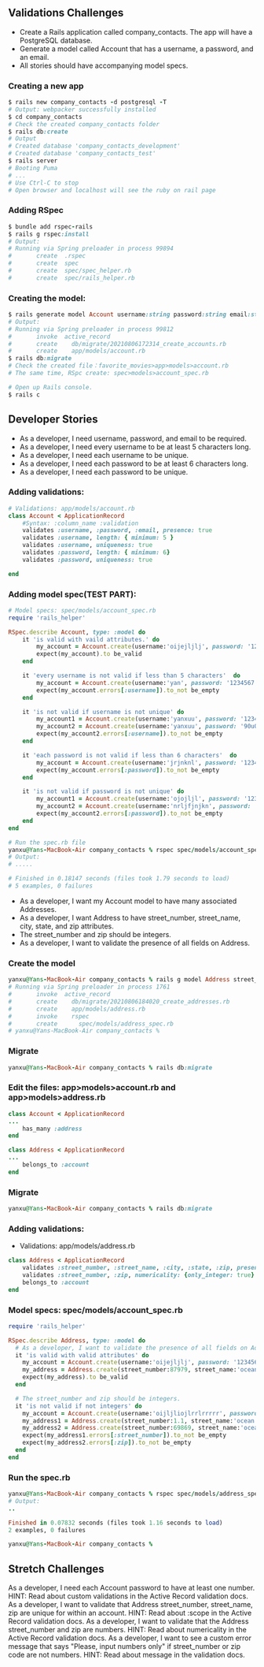 ## Validations Challenges
- Create a Rails application called company_contacts. The app will have a PostgreSQL database.
- Generate a model called Account that has a username, a password, and an email.
- All stories should have accompanying model specs.
### Creating a new app
```ruby
$ rails new company_contacts -d postgresql -T
# Output: webpacker successfully installed
$ cd company_contacts
# Check the created company_contacts folder
$ rails db:create
# Output
# Created database 'company_contacts_development'
# Created database 'company_contacts_test'
$ rails server
# Booting Puma
# ...
# Use Ctrl-C to stop 
# Open browser and localhost will see the ruby on rail page
```
### Adding RSpec
```ruby
$ bundle add rspec-rails
$ rails g rspec:install
# Output:
# Running via Spring preloader in process 99894
#       create  .rspec
#       create  spec
#       create  spec/spec_helper.rb
#       create  spec/rails_helper.rb
```

### Creating the model:
```ruby
$ rails generate model Account username:string password:string email:string
# Output:
# Running via Spring preloader in process 99812
#       invoke  active_record
#       create    db/migrate/20210806172314_create_accounts.rb
#       create    app/models/account.rb
$ rails db:migrate
# Check the created file：favorite_movies>app>models>account.rb
# The same time, RSpc create: spec>models>account_spec.rb
```

```ruby
# Open up Rails console.
$ rails c
```
## Developer Stories
- As a developer, I need username, password, and email to be required.
- As a developer, I need every username to be at least 5 characters long.
- As a developer, I need each username to be unique.
- As a developer, I need each password to be at least 6 characters long.
- As a developer, I need each password to be unique.
### Adding validations:
```ruby
# Validations: app/models/account.rb
class Account < ApplicationRecord
    #Syntax: :column_name :validation
    validates :username, :password, :email, presence: true
    validates :username, length: { minimum: 5 }
    validates :username, uniqueness: true
    validates :password, length: { minimum: 6}
    validates :password, uniqueness: true

end
```
### Adding model spec(TEST PART):
```ruby
# Model specs: spec/models/account_spec.rb
require 'rails_helper'

RSpec.describe Account, type: :model do 
    it 'is valid with vaild attributes.' do 
        my_account = Account.create(username:'oijejljlj', password: '1234567', email: 'colorxyan@gmail.com')
        expect(my_account).to be_valid
    end

    it 'every username is not valid if less than 5 characters'  do
        my_account = Account.create(username:'yan', password: '1234567', email: 'colorxyan@gmail.com')
        expect(my_account.errors[:username]).to_not be_empty
    end

    it 'is not valid if username is not unique' do
        my_account1 = Account.create(username:'yanxuu', password: '1234567', email: 'colorxyan@gmail.com')
        my_account2 = Account.create(username:'yanxuu', password: '90u00088', email: 'kjjrokl@gmail.com')
        expect(my_account2.errors[:username]).to_not be_empty
    end

    it 'each password is not valid if less than 6 characters'  do
        my_account = Account.create(username:'jrjnknl', password: '12345', email: 'lhlfljljga@gmail.com')
        expect(my_account.errors[:password]).to_not be_empty
    end

    it 'is not valid if password is not unique' do
        my_account1 = Account.create(username:'ojojljl', password: '1234567', email: 'noln@gmail.com')
        my_account2 = Account.create(username:'nrljfjnjkn', password: '1234567', email: 'kjjrokl@gmail.com')
        expect(my_account2.errors[:password]).to_not be_empty
    end
end
```

```ruby
# Run the spec.rb file
yanxu@Yans-MacBook-Air company_contacts % rspec spec/models/account_spec.rb
# Output:
# .....

# Finished in 0.18147 seconds (files took 1.79 seconds to load)
# 5 examples, 0 failures
```
- As a developer, I want my Account model to have many associated Addresses.
- As a developer, I want Address to have street_number, street_name, city, state, and zip attributes. 
- The street_number and zip should be integers.
- As a developer, I want to validate the presence of all fields on Address.
### Create the model
```ruby
yanxu@Yans-MacBook-Air company_contacts % rails g model Address street_number:integer street_name:string city:string state:string zip:integer account_id:integer
# Running via Spring preloader in process 1761
#       invoke  active_record
#       create    db/migrate/20210806184020_create_addresses.rb
#       create    app/models/address.rb
#       invoke    rspec
#       create      spec/models/address_spec.rb
# yanxu@Yans-MacBook-Air company_contacts % 
```
### Migrate 
```ruby
yanxu@Yans-MacBook-Air company_contacts % rails db:migrate
```

### Edit the files: app>models>account.rb and app>models>address.rb
```ruby
class Account < ApplicationRecord
...
    has_many :address
end
```

```ruby
class Address < ApplicationRecord
...
    belongs_to :account
end
```
### Migrate 
```ruby
yanxu@Yans-MacBook-Air company_contacts % rails db:migrate
```
### Adding validations:
- Validations: app/models/address.rb
```ruby
class Address < ApplicationRecord
    validates :street_number, :street_name, :city, :state, :zip, presence: true
    validates :street_number, :zip, numericality: {only_integer: true}
    belongs_to :account
end
```
### Model specs: spec/models/account_spec.rb
```ruby
require 'rails_helper'

RSpec.describe Address, type: :model do
  # As a developer, I want to validate the presence of all fields on Address.
  it 'is valid with valid attributes' do
    my_account = Account.create(username:'oijejljlj', password: '1234567', email: 'colorxyan@gmail.com')
    my_address = Address.create(street_number:87979, street_name:'ocean lane', city:'San Diego', state:'CA', zip:92027, account_id: my_account.id)
    expect(my_address).to be_valid
  end

  # The street_number and zip should be integers.
  it 'is not valid if not integers' do
    my_account = Account.create(username:'oijljliojlrrlrrrrr', password: '080885454545', email: 'ilrhk@gmail.com')
    my_address1 = Address.create(street_number:1.1, street_name:'ocean lane', city:'San Diego', state:'CA', zip:92027, account_id: my_account.id)
    my_address2 = Address.create(street_number:69869, street_name:'ocean lane', city:'San Diego', state:'CA', zip:2.2, account_id: my_account.id)
    expect(my_address1.errors[:street_number]).to_not be_empty
    expect(my_address2.errors[:zip]).to_not be_empty
  end
end
```

### Run the spec.rb
```ruby
yanxu@Yans-MacBook-Air company_contacts % rspec spec/models/address_spec.rb
# Output:
..

Finished in 0.07832 seconds (files took 1.16 seconds to load)
2 examples, 0 failures

yanxu@Yans-MacBook-Air company_contacts % 


```

## Stretch Challenges
As a developer, I need each Account password to have at least one number.
HINT: Read about custom validations in the Active Record validation docs.
As a developer, I want to validate that Address street_number, street_name, zip are unique for within an account.
HINT: Read about :scope in the Active Record validation docs.
As a developer, I want to validate that the Address street_number and zip are numbers.
HINT: Read about numericality in the Active Record validation docs.
As a developer, I want to see a custom error message that says "Please, input numbers only" if street_number or zip code are not numbers.
HINT: Read about message in the validation docs.
